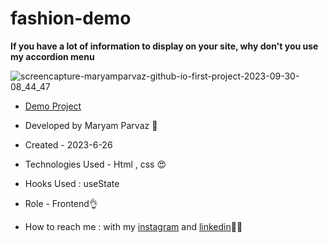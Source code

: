 # fashion-demo
**If you have a lot of information to display on your site, why don't you use my accordion menu**


![screencapture-maryamparvaz-github-io-first-project-2023-09-30-08_44_47](https://github.com/maryamparvaz/first-project/assets/124708513/a7c7069d-7655-434a-ae92-2f42ef20eb44)


- [Demo Project](https://maryamparvaz.github.io/fashion-demo/)


- Developed by Maryam Parvaz 🙎

- Created - 2023-6-26

- Technologies Used - Html , css 😍

- Hooks Used : useState 

- Role - Frontend👌

- How to reach me : with my [instagram](https://www.instagram.com/maryamparvaz_web) and [linkedin](https://www.linkedin.com/in/maryamparvaz)👩‍💻
